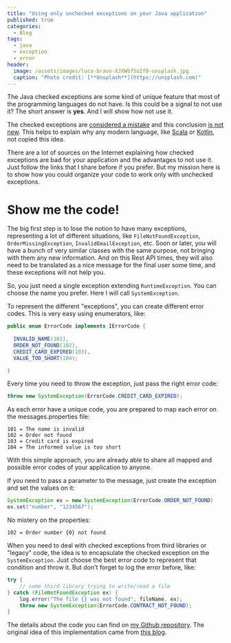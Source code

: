 ```yaml
---
title: "Using only unchecked exceptions on your Java application"
published: true
categories:
  - Blog
tags:
  - java
  - exception
  - error
header:
  image: /assets/images/luca-bravo-XJXWbfSo2f0-unsplash.jpg
  caption: "Photo credit: [**Unsplash**](https://unsplash.com)"
---
```


The Java checked exceptions are some kind of unique feature that most of the programming languages do not have. Is this could be a signal to not use it? The short answer is **yes**. And I will show how not use it.

The checked exceptions are [considered a mistake](https://testing.googleblog.com/2009/09/checked-exceptions-i-love-you-but-you.html) and this conclusion [is not new](http://radio-weblogs.com/0122027/stories/2003/04/01/JavasCheckedExceptionsWereAMistake.html). This helps to explain why any modern language, like [Scala](https://softwareengineering.stackexchange.com/questions/177806/decision-for-unchecked-exceptions-in-scala) or [Kotlin](https://kotlinlang.org/docs/reference/exceptions.html#checked-exceptions), not copied this idea.

There are a lot of sources on the Internet explaining how checked exceptions are bad for your application and the advantages to not use it. Just follow the links that I share before if you prefer. But my mission here is to show how you could organize your code to work only with unchecked exceptions.

# Show me the code!

The big first step is to lose the notion to have many exceptions, representing a lot of different situations, like `FileNotFoundException`, `OrderMissingException`, `InvalidEmailException`, etc. Soon or later, you will have a bunch of very similar classes with the same purpose, not bringing with them any new information. And on this Rest API times, they will also need to be translated as a nice message for the final user some time, and these exceptions will not help you.

So, you just need a single exception extending `RuntimeException`. You can choose the name you prefer. Here I will call  `SystemException`.

To represent the different "exceptions", you can create different error codes. This is very easy using enumerators, like:

```java
public enum ErrorCode implements IErrorCode {
	
  INVALID_NAME(101),
  ORDER_NOT_FOUND(102),
  CREDIT_CARD_EXPIRED(103),
  VALUE_TOO_SHORT(104);

}
```

Every time you need to throw the exception, just pass the right error code:

```java
throw new SystemException(ErrorCode.CREDIT_CARD_EXPIRED);
```

As each error have a unique code, you are prepared to map each error on the messages.properties file:

```properties
101 = The name is invalid
102 = Order not found
103 = Credit card is expired
104 = The informed value is too short
```

With this simple approach, you are already able to share all mapped and possible error codes of your application to anyone.

If you need to pass a parameter to the message, just create the exception and set the values on it:

```java
SystemException ex = new SystemException(ErrorCode.ORDER_NOT_FOUND)
ex.set("number", "1234567");
```

No mistery on the properties:

```properties
102 = Order number {0} not found
```

When you need to deal with checked exceptions from third libraries or "legacy" code, the idea is to encapsulate the checked exception on the `SystemException`. Just choose the best error code to represent that condition and throw it. But don't forget to log the error before, like:

```java
try {
    // some third library trying to write/read a file
} catch (FileNotFoundException ex) {
    log.error("The file {} was not found", fileName, ex);
    throw new SystemException(ErrorCode.CONTRACT_NOT_FOUND);
}
```

The details about the code you can find on [my Github repository](https://github.com/dherik/java-exception-handling/tree/master/src/test/java/io/github/dherik/exception). The original idea of this implementation came from [this blog](https://northconcepts.com/blog/2013/01/18/6-tips-to-improve-your-exception-handling/).
